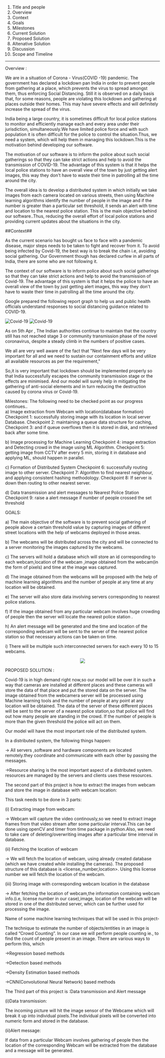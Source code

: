 1. Title and people
2. Overview
3. Context
4. Goals
5. Milestones
6. Current Solution
7. Proposed Solution
8. Altenative Solution
9. Discussion
10. Scope and Timeline

*********************************************************************************************

Overview :

We are in a situation of Corona - Virus(COVID -19) pandemic. The government has declared a lockdown pan India in order to prevent people
from gathering at a place, which prevents the virus to spread amongst them, thus enforcing Social Distancing. Still it is observed on a 
daily basis that, for some reasons, people are violating this lockdown and gathering at places outside their homes. This may have severe 
effects and will definitely increase the spread of the virus.

India being a large country, it is sometimes difficult for local police stations to monitor and efficiently manage each and every area
under their jurisdiction, simultaneously.We have limited police force and with such population it is often difficult for the police to 
control the situation.Thus, we need a system, which will help them in managing this lockdown.This is the motivation behind developing 
our software.

The motivation of our software is to inform the police about such social gatherings so that they can take strict actions and help to 
avoid the transmission of COVID-19. The advantage of this system is that it helps the local police stations  to have an overall view 
of the town by just getting alert images, this way they don't have to waste their time in patrolling all the time around the city.

The overall idea is to develop a distributed system in which initially we take images from each camera located on various streets,
then using Machine learning algorithms identify the number of people in the image and if the number is greater than a particular set 
threshold, it sends an alert with time and location to the nearest police station. This is the main objective behind our software..Thus, reducing the overall effort of local police 
stations and providing current updates about the situations in the city. 

##Context##

As the current scenario has bought us face to face with a pandemic disease, major steps needs to be taken to fight and recover 
from it. To avoid being infected by Covid-19, the best way is to break the chain i.e, avoiding social gathering. Our Government 
though has declared curfew in all parts of India, there are some who are not following it.

The context of our software is to inform police about such social gatherings so that they can take strict actions and help to avoid the transmission of Covid-19. The advantage of this system is that it helps the police to have an overall view of the town by just getting alert images, this way they don't have to waste their time in patrolling all the time around the city.

Google prepared the following report graph to help us and public health officials understand responses to social distancing guidance related to COVID-19.

![Covid-19](https://github.com/divyanindurkhya/Software-Engineering-project/blob/master/images/covid-stats1.png)
![Covid-19](https://github.com/divyanindurkhya/Software-Engineering-project/blob/master/images/covid-stats2.png)

As on 5th Apr , The Indian authorities continue to maintain that the country still has not reached stage 3 or community transmission phase of the novel coronavirus, despite a steady climb in the numbers of positive cases.

We all are very well aware of the fact that "Next few days will be very important for all and we need to sustain our containment efforts and utilize all available resources as per the requirement,"

So,it is very important that lockdown should be implemented properly so that India successfully escapes the community transmission stage or the effects are minimised. And our model will surely help in mitigating the gathering of anti-social
elements and in turn reducing the destruction caused by corona virus or Covid-19.

Milestones:
The following need to be checked point as our progress continues..   
 a) Image extraction from Webcam with location(database formation)
      Checkpoint 1: successfully storing image with its location in local server Database.
      Checkpoint 2: maintaining a  queue data structure for caching,
      Checkpoint 3:  and if queue overflows then it is stored in disk, and retrieved back
      after some time.
      
 b) Image processing for Machine Learning
      Checkpoint 4: image extraction and Detecting crowd in the image using ML Algorithm.
      Checkpoint 5: getting image from CCTV after every 5 min, storing it in database 
                    and applying ML, should happen in parallel.
                    
 c) Formation of Distributed System
      Checkpoint 6: successfully routing image to other server.
      Checkpoint 7: Algorithm to find nearest neighbour, and applying consistent hashing methodology.
      Checkpoint 8: If server is down then routing to other nearest server.
      
 d) Data transmission and alert messages to Nearest Police Station
      Checkpoint 9: raise a alert message if number of people crossed the set threshold

GOALS:

   a) The main objective of the software is to prevent social gathering of people above a certain threshold value by capturing images of different street locations with the help of webcams deployed in those areas.
   
   b) The webcams will be distributed across the city and will be connected to a server monitoring the images captured by the webcams.

   c) The servers will hold a database which will store an id corresponding to each webcam,location of the webcam ,image obtained from the webcam(in the form of pixels) and time at the image was captured.

   d) The image obtained from the webcams will be proposed with the help of machine learning algorithms and the number of people at any time at any location will be obtained. 

   e) The server will also store data involving servers corresponding to nearest police stations. 

   f) If the image obtained from any particular webcam involves huge crowding of people then the server will locate the nearest police station .

   h) An  alert message will be generated and the time and location of the corresponding webcam will be sent to the server of the nearest police station so that necessary actions can be taken on time.

   i) There will be multiple such interconnected servers for each every 10 to 15 webcams.
   
   <p align="center">
  <img src="images/goals.png">
</p>

  PROPOSED SOLUTION :
  
Covid-19 is in high demand right now,so our model will be over it in such a way that cameras are installed at different places and these cameras will store the data of that place and put the stored data 
on the server. The image obtained from the webcamera server will be processed using Machine learning tools and the number of people at any point at any location will be obtained. The  data of the server
of these different places will be sent to the server of a nearest police station,so that police will find out how many people are standing in the crowd. If the number of people is more than the given threshold
the police will act on them.
    
   Our model will have the most important role of the distributed system.
   
   In a distributed system, the following things happen:
     
   -> All servers ,software and hardware components are located remotely.they coordinate and communicate with each other by passing the messages.
   
   ->Resource sharing is the most important aspect of a distributed system. resources are managed by the servers and clients uses these resources.
     
   The second part of this project is how to extract the images from webcam and store the image in database with webcam location:
   
   This task needs to be done in 3 parts:
   
  (i) Extracting image from webcam:
  
 → Webcam will capture the video continously,so we need to extract image frames from that video stream after some
   particular interval.This can be done using openCV and timer from time package in python.Also, we need to take               care of deleting/overwriting images after a particular time interval in database.
              
 (ii) Fetching the location of webcam
 
   → We will fetch the location of webcam, using already created database (which we have created while installing              the cameras).
  The proposed structure of this database is <license_number,location>. Using this license number we will fetch               the location of the webcam.
              
  (iii) Storing image with corresponding webcam location in the database
  
  → After fetching the location of webcam,the information containing webcam info.(i.e, license number in our                     case),image, location of the webcam will be stored in one of the distributed server, which can be further used               for processing the image.
              
    
  Name of some machine learning techniques that will be used in this project-
  
The technique to estimate the number of objects/entities in an image is called “Crowd Counting”. In our case we will perform people counting ie., to find the count of people present in an image. There are various ways to perform this, which

 ->Regression based methods
 
 ->Detection based methods
 
 ->Density Estimation based methods
 
 ->CNN(Convolutional Neural Network) based methods
 
  The Third part of this project is :Data transmission and Alert message
  
   (i)Data transmission:
   
  The incoming picture will hit the image sensor of the Webcame which will break it up into individual pixels.The             individual pixels will be converted into numeric form and stored in the database.
  
   (ii)Alert message:
   
   If data from a particular Webcam involves gathering of people then the location of the corresponding Webcam will            be extracted from the database and a message will be generated.    










